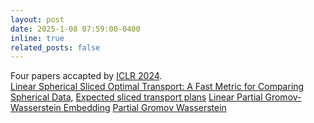 ```yaml
---
layout: post
date: 2025-1-08 07:59:00-0400
inline: true
related_posts: false
---
```


Four papers accapted by [ICLR 2024](https://iclr.cc/Conferences/2024).  
[Linear Spherical Sliced Optimal Transport: A Fast Metric for Comparing Spherical Data](https://arxiv.org/abs/2411.06055), 
[Expected sliced transport plans](https://arxiv.org/pdf/2410.12176)
[Linear Partial Gromov-Wasserstein Embedding](https://arxiv.org/pdf/2410.16669)
[Partial Gromov Wasserstein](https://arxiv.org/abs/2402.03664)

